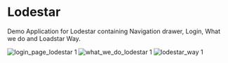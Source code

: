 # Lodestar
Demo Application for Lodestar containing Navigation drawer, Login, What we do and Loadstar Way.

![login_page_lodestar 1](https://user-images.githubusercontent.com/16916934/27215240-ee049342-528d-11e7-9bb8-2fef7e4dbe24.gif) ![what_we_do_lodestar 1](https://user-images.githubusercontent.com/16916934/27215265-090038fe-528e-11e7-8504-9deb6302ebe7.gif)  ![lodestar_way 1](https://user-images.githubusercontent.com/16916934/27215294-245c39c2-528e-11e7-96b1-2c9445f46821.gif)
 

